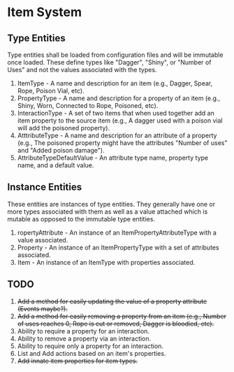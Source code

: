 # Item System

## Type Entities
Type entities shall be loaded from configuration files and will be immutable once loaded. These define types like "Dagger", "Shiny", or "Number of Uses" and not the values associated with the types.

1. ItemType - A name and description for an item (e.g., Dagger, Spear, Rope, Poison Vial, etc).
2. PropertyType - A name and description for a property of an item (e.g., Shiny, Worn, Connected to Rope, Poisoned, etc).
3. InteractionType - A set of two items that when used together add an item property to the source item (e.g., A dagger used with a poison vial will add the poisoned property).
4. AtttributeType - A name and description for an attribute of a property (e.g., The poisoned property might have the attributes "Number of uses" and "Added poison damage").
5. AttributeTypeDefaultValue - An attribute type name, property type name, and a default value.

## Instance Entities
These entities are instances of type entities. They generally have one or more types associated with them as well as a value attached which is mutable as opposed to the immutable type entities.

1. ropertyAttribute - An instance of an ItemPropertyAttributeType with a value associated.
2. Property - An instance of an ItemPropertyType with a set of attributes associated.
3. Item - An instance of an ItemType with properties associated.


## TODO

1. ~~Add a method for easily updating the value of a property attribute (Events maybe?).~~
2. ~~Add a method for easily removing a property from an item (e.g., Number of uses reaches 0, Rope is cut or removed, Dagger is bloodied, etc).~~
3. Ability to require a property for an interaction.
4. Ability to remove a property via an interaction.
5. Ability to require only a property for an interaction.
6. List and Add actions based on an item's properties.
7. ~~Add innate item properties for item types.~~
